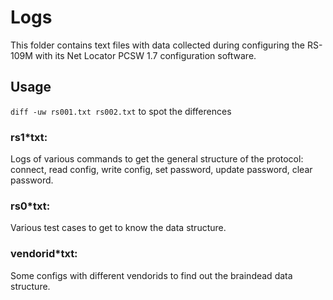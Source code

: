 # Logs

This folder contains text files with data collected during configuring the RS-109M with its Net Locator PCSW 1.7 configuration software.

## Usage

`diff -uw rs001.txt rs002.txt` to spot the differences

###  rs1*txt:
Logs of various commands to get the general structure of the protocol: connect, read config, write config, set password, update password, clear password.

###  rs0*txt:
Various test cases to get to know the data structure.

### vendorid*txt:
Some configs with different vendorids to find out the braindead data structure.
